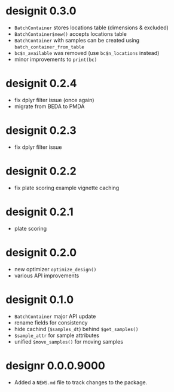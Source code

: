 # designit 0.3.0

* `BatchContainer` stores locations table (dimensions & excluded)
* `BatchContainer$new()` accepts locations table
* `BatchContainer` with samples can be created using
  `batch_container_from_table`
* `bc$n_available` was removed (use `bc$n_locations` instead)
* minor improvements to `print(bc)`

# designit 0.2.4

* fix dplyr filter issue (once again)
* migrate from BEDA to PMDA

# designit 0.2.3

* fix dplyr filter issue

# designit 0.2.2

* fix plate scoring example vignette caching

# designit 0.2.1

* plate scoring

# designit 0.2.0

* new optimizer `optimize_design()`
* various API improvements

# designit 0.1.0

* `BatchContainer` major API update
* rename fields for consistency
* hide cachind (`$samples_dt`) behind `$get_samples()`
* `$sample_attr` for sample attributes
* unified `$move_samples()` for moving samples

# designr 0.0.0.9000

* Added a `NEWS.md` file to track changes to the package.
